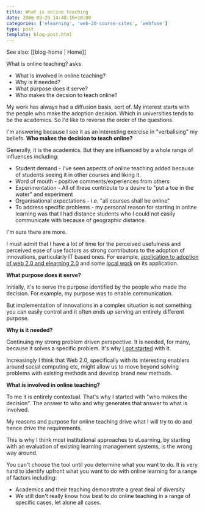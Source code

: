 ```yaml
---
title: What is online teaching
date: 2006-09-29 14:48:16+10:00
categories: ['elearning', 'web-20-course-sites', 'webfuse']
type: post
template: blog-post.html
---
```


See also: [[blog-home | Home]]

What is online teaching? asks

- What is involved in online teaching?
- Why is it needed?
- What purpose does it serve?
- Who makes the decsion to teach online?

My work has always had a diffusion basis, sort of. My interest starts with the people who make the adoption decision. Which in universities tends to be the academics. So I'd like to reverse the order of the questions.

I'm answering because I see it as an interesting exercise in "verbalising" my beliefs. **Who makes the decision to teach online?**

Generally, it is the academics. But they are influenced by a whole range of influences including:

- Student demand - I've seen aspects of online teaching added because of students seeing it in other courses and liking it.
- Word of mouth - positive comments/experiences from others
- Experimentation - All of these contribute to a desire to "put a toe in the water" and experiment
- Organisational expectations - i.e. "all courses shall be online"
- To address specific problems - my personal reason for starting in online learning was that I had distance students who I could not easily communicate with because of geographic distance.

I'm sure there are more.

I must admit that I have a lot of time for the perceived usefulness and perceived ease of use factors as strong contributors to the adoption of innovations, particularly IT based ones. For example, [application to adoption of web 2.0 and elearning 2.0](http://elearningtech.blogspot.com/2006/09/adoption-of-web-20-and-elearning-20.html) and some [local work](http://cq-pan.cqu.edu.au/david-jones/Publications/Papers_and_Books/cameraReady_v3.pdf) on its application.

**What purpose does it serve?**

Initially, it's to serve the purpose identified by the people who made the decision. For example, my purpose was to enable communication.

But implementation of innovations in a complex situation is not something you can easily control and it often ends up serving an entirely different purpose.

**Why is it needed?**

Continuing my strong problem driven perspective. It is needed, for many, because it solves a specific problem. It's why [I got started](http://cq-pan.cqu.edu.au/david-jones/Publications/Papers_and_Books/96ausweb/index.html) with it.

Increasingly I think that Web 2.0, specifically with its interesting enablers around social computing etc, might allow us to move beyond solving problems with existing methods and develop brand new methods.

**What is involved in online teaching?**

To me it is entirely contextual. That's why I started with "who makes the decision". The answer to who and why generates that answer to what is involved.

My reasons and purpose for online teaching drive what I will try to do and hence drive the requirements.

This is why I think most institutional approaches to eLearning, by starting with an evaluation of existing learning management systems, is the wrong way around.

You can't choose the tool until you determine what you want to do. It is very hard to identify upfront what you want to do with online learning for a range of factors including:

- Academics and their teaching demonstrate a great deal of diversity
- We still don't really know how best to do online teaching in a range of specific cases, let alone all cases.